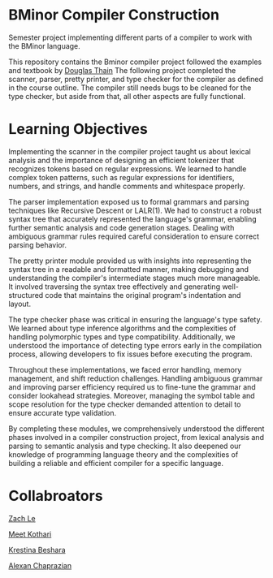 # BMinor Compiler Construction
Semester project implementing different parts of a compiler to work with the BMinor language.

This repository contains the Bminor compiler project followed the examples and textbook by [Douglas Thain](https://github.com/dthain/compilerbook-examples)
The following project completed the scanner, parser, pretty printer, and type checker for the compiler as defined in the course outline. The compiler
still needs bugs to be cleaned for the type checker, but aside from that, all other aspects are fully functional.

# Learning Objectives 
Implementing the scanner in the compiler project taught us about lexical analysis and the importance of designing an efficient tokenizer that recognizes tokens based on regular expressions. We learned to handle complex token patterns, such as regular expressions for identifiers, numbers, and strings, and handle comments and whitespace properly.

The parser implementation exposed us to formal grammars and parsing techniques like Recursive Descent or LALR(1). We had to construct a robust syntax tree that accurately represented the language's grammar, enabling further semantic analysis and code generation stages. Dealing with ambiguous grammar rules required careful consideration to ensure correct parsing behavior.

The pretty printer module provided us with insights into representing the syntax tree in a readable and formatted manner, making debugging and understanding the compiler's intermediate stages much more manageable. It involved traversing the syntax tree effectively and generating well-structured code that maintains the original program's indentation and layout.

The type checker phase was critical in ensuring the language's type safety. We learned about type inference algorithms and the complexities of handling polymorphic types and type compatibility. Additionally, we understood the importance of detecting type errors early in the compilation process, allowing developers to fix issues before executing the program.

Throughout these implementations, we faced error handling, memory management, and shift reduction challenges. Handling ambiguous grammar and improving parser efficiency required us to fine-tune the grammar and consider lookahead strategies. Moreover, managing the symbol table and scope resolution for the type checker demanded attention to detail to ensure accurate type validation.

By completing these modules, we comprehensively understood the different phases involved in a compiler construction project, from lexical analysis and parsing to semantic analysis and type checking. It also deepened our knowledge of programming language theory and the complexities of building a reliable and efficient compiler for a specific language.

# Collabroators
[Zach Le](https://github.com/ezachle)

[Meet Kothari](https://github.com/MeetKothari)

[Krestina Beshara](https://github.com/KrestinaBeshara01842423)

[Alexan Chaprazian](https://github.com/ahchaprazian)
